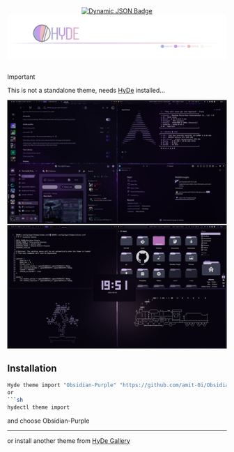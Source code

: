 <div align = center>
    <a href="https://discord.gg/tGGFXtND">
        <img alt="Dynamic JSON Badge" src="https://img.shields.io/badge/dynamic/json?url=https%3A%2F%2Fdiscordapp.com%2Fapi%2Finvites%2FmT5YqjaJFh%3Fwith_counts%3Dtrue&query=%24.approximate_member_count&suffix=%20members&style=for-the-badge&logo=discord&logoSize=auto&label=The%20HyDe%20Project&labelColor=ebbcba&color=c79bf0">    
    </a>
</div>
<div align = center><img src="https://raw.githubusercontent.com/prasanthrangan/hyprdots/main/Source/assets/hyde_banner.png"><br><br></div>

> [!IMPORTANT]
> This is not a standalone theme, needs [HyDe](https://github.com/HyDE-Project/HyDE) installed...

![t1](./screenshots/1.png)
![t2](./screenshots/2.png)
## Installation
```sh
Hyde theme import "Obsidian-Purple" "https://github.com/amit-0i/Obsidian-Purple"
or 
```sh
hydectl theme import
```
and choose Obsidian-Purple

---

or install another theme from [HyDe Gallery](https://github.com/kRHYME7/hyde-gallery)